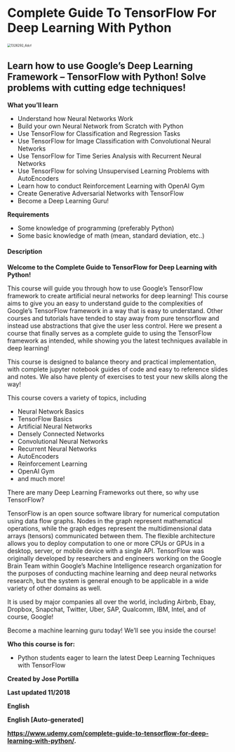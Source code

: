 # Complete Guide To TensorFlow For Deep Learning With Python

<img src="https://i.loli.net/2021/01/10/IMERDSfWjlLFuiz.jpg" alt="1326292_4dcf" style="zoom:50%;" />

## Learn how to use Google’s Deep Learning Framework – TensorFlow with Python! Solve problems with cutting edge techniques!

**What you’ll learn**

- Understand how Neural Networks Work
- Build your own Neural Network from Scratch with Python
- Use TensorFlow for Classification and Regression Tasks
- Use TensorFlow for Image Classification with Convolutional Neural Networks
- Use TensorFlow for Time Series Analysis with Recurrent Neural Networks
- Use TensorFlow for solving Unsupervised Learning Problems with AutoEncoders
- Learn how to conduct Reinforcement Learning with OpenAI Gym
- Create Generative Adversarial Networks with TensorFlow
- Become a Deep Learning Guru!

**Requirements**

- Some knowledge of programming (preferably Python)
- Some basic knowledge of math (mean, standard deviation, etc..)

#### Description

**Welcome to the Complete Guide to TensorFlow for Deep Learning with Python!**

This course will guide you through how to use Google’s TensorFlow framework to create artificial neural networks for deep learning! This course aims to give you an easy to understand guide to the complexities of Google’s TensorFlow framework in a way that is easy to understand. Other courses and tutorials have tended to stay away from pure tensorflow and instead use abstractions that give the user less control. Here we present a course that finally serves as a complete guide to using the TensorFlow framework as intended, while showing you the latest techniques available in deep learning!

This course is designed to balance theory and practical implementation, with complete jupyter notebook guides of code and easy to reference slides and notes. We also have plenty of exercises to test your new skills along the way!

This course covers a variety of topics, including

- Neural Network Basics
- TensorFlow Basics
- Artificial Neural Networks
- Densely Connected Networks
- Convolutional Neural Networks
- Recurrent Neural Networks
- AutoEncoders
- Reinforcement Learning
- OpenAI Gym
- and much more!

There are many Deep Learning Frameworks out there, so why use TensorFlow?

TensorFlow is an open source software library for numerical computation using data flow graphs. Nodes in the graph represent mathematical operations, while the graph edges represent the multidimensional data arrays (tensors) communicated between them. The flexible architecture allows you to deploy computation to one or more CPUs or GPUs in a desktop, server, or mobile device with a single API. TensorFlow was originally developed by researchers and engineers working on the Google Brain Team within Google’s Machine Intelligence research organization for the purposes of conducting machine learning and deep neural networks research, but the system is general enough to be applicable in a wide variety of other domains as well.

It is used by major companies all over the world, including Airbnb, Ebay, Dropbox, Snapchat, Twitter, Uber, SAP, Qualcomm, IBM, Intel, and of course, Google!

Become a machine learning guru today! We’ll see you inside the course!

**Who this course is for:**

- Python students eager to learn the latest Deep Learning Techniques with TensorFlow

**Created by Jose Portilla**

**Last updated 11/2018**

**English**

**English [Auto-generated]**

**https://www.udemy.com/complete-guide-to-tensorflow-for-deep-learning-with-python/.**